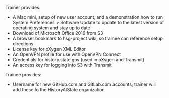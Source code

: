 Trainer provides:

- A Mac mini, setup of new user account, and a demonstration how to run System Preferences > Software Update to update to the latest version of operating system and stay up to date
- Download of Microsoft Office 2016 from S3
- A browser bookmark to hsg-project wiki; so trainee can reference setup directions
- License key for oXygen XML Editor
- An OpenVPN profile for use with OpenVPN Connect
- Credentials for history.state.gov (used in oXygen and Transmit)
- An access key for logging into S3 with Transmit

Trainee provides:

- Username for new GitHub.com and GitLab.com accounts; trainer will add these to the HistoryAtState organization